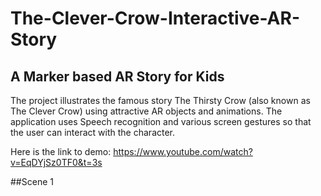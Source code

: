 # The-Clever-Crow-Interactive-AR-Story
## A Marker based AR Story for Kids

The project illustrates the famous story The Thirsty Crow (also known as The Clever Crow) using attractive AR objects and animations.
The application uses Speech recognition and various screen gestures so that the user can interact with the character.

Here is the link to demo:
https://www.youtube.com/watch?v=EqDYjSz0TF0&t=3s

##Scene 1


